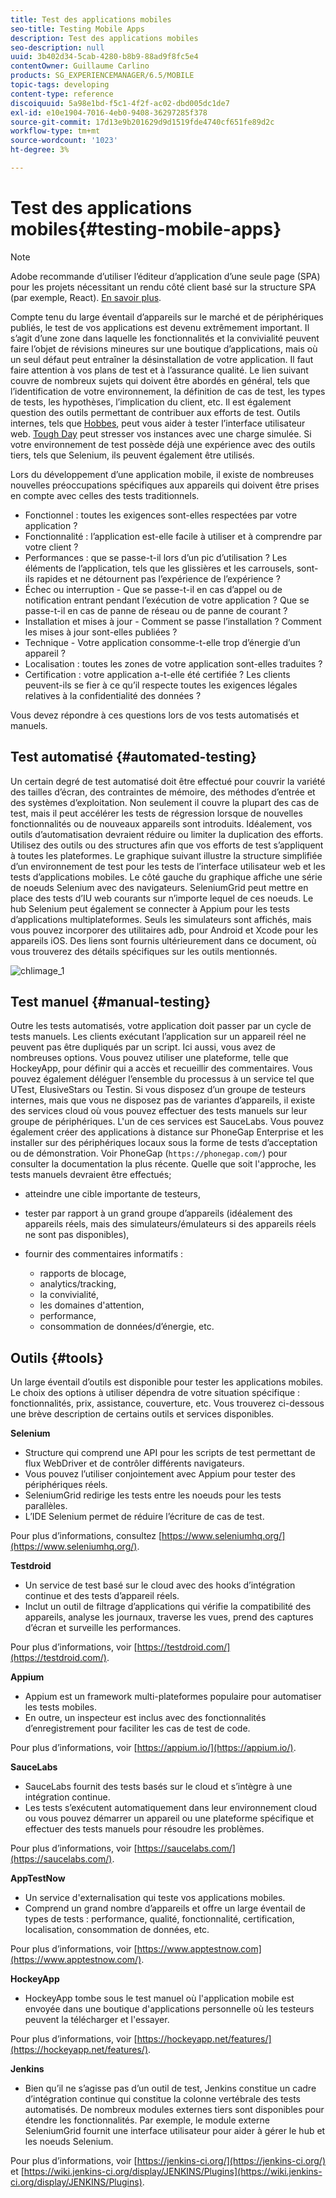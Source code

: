 ```yaml
---
title: Test des applications mobiles
seo-title: Testing Mobile Apps
description: Test des applications mobiles
seo-description: null
uuid: 3b402d34-5cab-4280-b8b9-88ad9f8fc5e4
contentOwner: Guillaume Carlino
products: SG_EXPERIENCEMANAGER/6.5/MOBILE
topic-tags: developing
content-type: reference
discoiquuid: 5a98e1bd-f5c1-4f2f-ac02-dbd005dc1de7
exl-id: e10e1904-7016-4eb0-9408-36297285f378
source-git-commit: 17d13e9b201629d9d1519fde4740cf651fe89d2c
workflow-type: tm+mt
source-wordcount: '1023'
ht-degree: 3%

---
```


# Test des applications mobiles{#testing-mobile-apps}

>[!NOTE]
>
>Adobe recommande d’utiliser l’éditeur d’application d’une seule page (SPA) pour les projets nécessitant un rendu côté client basé sur la structure SPA (par exemple, React). [En savoir plus](/help/sites-developing/spa-overview.md).

Compte tenu du large éventail d’appareils sur le marché et de périphériques publiés, le test de vos applications est devenu extrêmement important. Il s’agit d’une zone dans laquelle les fonctionnalités et la convivialité peuvent faire l’objet de révisions mineures sur une boutique d’applications, mais où un seul défaut peut entraîner la désinstallation de votre application. Il faut faire attention à vos plans de test et à l’assurance qualité. Le lien suivant couvre de nombreux sujets qui doivent être abordés en général, tels que l’identification de votre environnement, la définition de cas de test, les types de tests, les hypothèses, l’implication du client, etc. Il est également question des outils permettant de contribuer aux efforts de test. Outils internes, tels que [Hobbes](/help/sites-developing/hobbes.md), peut vous aider à tester l’interface utilisateur web. [Tough Day](/help/sites-developing/tough-day.md) peut stresser vos instances avec une charge simulée. Si votre environnement de test possède déjà une expérience avec des outils tiers, tels que Selenium, ils peuvent également être utilisés.

Lors du développement d’une application mobile, il existe de nombreuses nouvelles préoccupations spécifiques aux appareils qui doivent être prises en compte avec celles des tests traditionnels.

* Fonctionnel : toutes les exigences sont-elles respectées par votre application ?
* Fonctionnalité : l’application est-elle facile à utiliser et à comprendre par votre client ?
* Performances : que se passe-t-il lors d’un pic d’utilisation ? Les éléments de l’application, tels que les glissières et les carrousels, sont-ils rapides et ne détournent pas l’expérience de l’expérience ?
* Échec ou interruption - Que se passe-t-il en cas d’appel ou de notification entrant pendant l’exécution de votre application ? Que se passe-t-il en cas de panne de réseau ou de panne de courant ?
* Installation et mises à jour - Comment se passe l’installation ? Comment les mises à jour sont-elles publiées ?
* Technique - Votre application consomme-t-elle trop d’énergie d’un appareil ?
* Localisation : toutes les zones de votre application sont-elles traduites ?
* Certification : votre application a-t-elle été certifiée ? Les clients peuvent-ils se fier à ce qu’il respecte toutes les exigences légales relatives à la confidentialité des données ?

Vous devez répondre à ces questions lors de vos tests automatisés et manuels.

## Test automatisé {#automated-testing}

Un certain degré de test automatisé doit être effectué pour couvrir la variété des tailles d’écran, des contraintes de mémoire, des méthodes d’entrée et des systèmes d’exploitation. Non seulement il couvre la plupart des cas de test, mais il peut accélérer les tests de régression lorsque de nouvelles fonctionnalités ou de nouveaux appareils sont introduits. Idéalement, vos outils d’automatisation devraient réduire ou limiter la duplication des efforts. Utilisez des outils ou des structures afin que vos efforts de test s’appliquent à toutes les plateformes. Le graphique suivant illustre la structure simplifiée d’un environnement de test pour les tests de l’interface utilisateur web et les tests d’applications mobiles. Le côté gauche du graphique affiche une série de noeuds Selenium avec des navigateurs. SeleniumGrid peut mettre en place des tests d’IU web courants sur n’importe lequel de ces noeuds. Le hub Selenium peut également se connecter à Appium pour les tests d’applications multiplateformes. Seuls les simulateurs sont affichés, mais vous pouvez incorporer des utilitaires adb, pour Android et Xcode pour les appareils iOS. Des liens sont fournis ultérieurement dans ce document, où vous trouverez des détails spécifiques sur les outils mentionnés.

![chlimage_1](assets/chlimage_1.jpeg)

## Test manuel {#manual-testing}

Outre les tests automatisés, votre application doit passer par un cycle de tests manuels. Les clients exécutant l’application sur un appareil réel ne peuvent pas être dupliqués par un script. Ici aussi, vous avez de nombreuses options. Vous pouvez utiliser une plateforme, telle que HockeyApp, pour définir qui a accès et recueillir des commentaires. Vous pouvez également déléguer l’ensemble du processus à un service tel que UTest, ElusiveStars ou Testin. Si vous disposez d’un groupe de testeurs internes, mais que vous ne disposez pas de variantes d’appareils, il existe des services cloud où vous pouvez effectuer des tests manuels sur leur groupe de périphériques. L&#39;un de ces services est SauceLabs. Vous pouvez également créer des applications à distance sur PhoneGap Enterprise et les installer sur des périphériques locaux sous la forme de tests d’acceptation ou de démonstration. Voir PhoneGap (`https://phonegap.com/`) pour consulter la documentation la plus récente. Quelle que soit l&#39;approche, les tests manuels devraient être effectués;

* atteindre une cible importante de testeurs,
* tester par rapport à un grand groupe d’appareils (idéalement des appareils réels, mais des simulateurs/émulateurs si des appareils réels ne sont pas disponibles),
* fournir des commentaires informatifs :

   * rapports de blocage,
   * analytics/tracking,
   * la convivialité,
   * les domaines d&#39;attention,
   * performance,
   * consommation de données/d’énergie, etc.

## Outils {#tools}

Un large éventail d’outils est disponible pour tester les applications mobiles. Le choix des options à utiliser dépendra de votre situation spécifique : fonctionnalités, prix, assistance, couverture, etc. Vous trouverez ci-dessous une brève description de certains outils et services disponibles.

**Selenium**

* Structure qui comprend une API pour les scripts de test permettant de flux WebDriver et de contrôler différents navigateurs.
* Vous pouvez l’utiliser conjointement avec Appium pour tester des périphériques réels.
* SeleniumGrid redirige les tests entre les noeuds pour les tests parallèles.
* L’IDE Selenium permet de réduire l’écriture de cas de test.

Pour plus d’informations, consultez [https://www.seleniumhq.org/](https://www.seleniumhq.org/).

**Testdroid**

* Un service de test basé sur le cloud avec des hooks d’intégration continue et des tests d’appareil réels.
* Inclut un outil de filtrage d’applications qui vérifie la compatibilité des appareils, analyse les journaux, traverse les vues, prend des captures d’écran et surveille les performances.

Pour plus d’informations, voir [https://testdroid.com/](https://testdroid.com/).

**Appium**

* Appium est un framework multi-plateformes populaire pour automatiser les tests mobiles.
* En outre, un inspecteur est inclus avec des fonctionnalités d’enregistrement pour faciliter les cas de test de code.

Pour plus d’informations, voir [https://appium.io/](https://appium.io/).

**SauceLabs**

* SauceLabs fournit des tests basés sur le cloud et s’intègre à une intégration continue.
* Les tests s’exécutent automatiquement dans leur environnement cloud ou vous pouvez démarrer un appareil ou une plateforme spécifique et effectuer des tests manuels pour résoudre les problèmes.

Pour plus d’informations, voir [https://saucelabs.com/](https://saucelabs.com/).

**AppTestNow**

* Un service d&#39;externalisation qui teste vos applications mobiles.
* Comprend un grand nombre d’appareils et offre un large éventail de types de tests : performance, qualité, fonctionnalité, certification, localisation, consommation de données, etc.

Pour plus d’informations, voir [https://www.apptestnow.com](https://www.apptestnow.com/).

**HockeyApp**

* HockeyApp tombe sous le test manuel où l&#39;application mobile est envoyée dans une boutique d&#39;applications personnelle où les testeurs peuvent la télécharger et l&#39;essayer.

Pour plus d’informations, voir [https://hockeyapp.net/features/](https://hockeyapp.net/features/).

**Jenkins**

* Bien qu’il ne s’agisse pas d’un outil de test, Jenkins constitue un cadre d’intégration continue qui constitue la colonne vertébrale des tests automatisés. De nombreux modules externes tiers sont disponibles pour étendre les fonctionnalités. Par exemple, le module externe SeleniumGrid fournit une interface utilisateur pour aider à gérer le hub et les noeuds Selenium.

Pour plus d’informations, voir [https://jenkins-ci.org/](https://jenkins-ci.org/) et [https://wiki.jenkins-ci.org/display/JENKINS/Plugins](https://wiki.jenkins-ci.org/display/JENKINS/Plugins).
